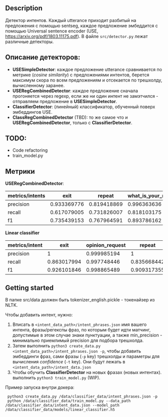 ## Description

Детектор интентов. Каждый utterance приходит разбитый на предложения с помощью sentseg, каждое предложение
эмбеддится с помощью Universal sentence encoder (USE, https://arxiv.org/pdf/1803.11175.pdf).
В файле `src/detector.py` лежат различные детекторы.

## Описание детекторов:

- **USESimpleDetector**:  каждое предложение utterance сравнивается по метрике (*cosine similarity*) с предложениями интентов, берется максимум скора по всем предложениям и отсекается по трешхолду, вычисленному заранее.
- **USERegCombinedDetector**: каждое предложение сначала прогоняется через regexp, если же ни один интент не замэтчился - отправляем предложение в **USESimpleDetector**.
- **ClassifierDetector**: (линейный) классификатор, обученный поверх эмбеддингов USE.
- **ClassRegCombinedDetector** (TBD): то же самое что и **USERegCombinedDetector**, только c **ClassifierDetector**.

## TODO:

- Code refactoring
- train_model.py

## Метрики

**USERegCombinedDetector**:

| metrics/intents | exit        | repeat      | what\_is\_your\_name | where\_are\_you\_from | what\_can\_you\_do | who\_made\_you | what\_is\_your\_job |
|-----------------|-------------|-------------|----------------------|-----------------------|--------------------|----------------|---------------------|
| precision       | 0.933369776 | 0.819418869 | 0.996363636          | 0.958124098           | 0.851321586        | 0.876727199    | 0.92990404          |
| recall          | 0.617079005 | 0.731826007 | 0.818103175          | 0.87984127            | 0.72               | 0.877472177    | 0.905040404         |
| f1              | 0.735439153 | 0.767964591 | 0.893786162          | 0.909311858           | 0.670418219        | 0.874162102    | 0.912530126         |

**Linear classifier**

| metrics/intent | exit        | opinion\_request | repeat      | what\_can\_you\_do | what\_is\_your\_job | what\_is\_your\_name | where\_are\_you\_from | who\_made\_you |
|----------------|-------------|------------------|-------------|--------------------|---------------------|----------------------|-----------------------|----------------|
| precision      | 1           | 0.999985194      | 1           | 0.96547985         | 0.989626409         | 0.985909091          | 1                     | 0.988414623    |
| recall         | 0.863017994 | 0.997748446      | 0.835668442 | 0.89157764         | 0.779094619         | 0.852784091          | 0.535715411           | 0.970465581    |
| f1             | 0.926101846 | 0.998865489      | 0.909317355 | 0.922547939        | 0.867567083         | 0.907237682          | 0.684462705           | 0.978956695    |

## Getting started

В папке src/data должен быть tokenizer_english.pickle - токенайзер из NLTK.

Чтобы добавить интент, нужно:
 1. Вписать в `<intent_data_path>/intent_phrases.json` имя вашего интента, фразы/регекспы фраз, по которым будет идти матчинг, допустимые в этом случае знаки пунктуации, а также min_precision - минимально приемлимый precision для подбора трешхолда.
 2. Затем выполнить `python3 create_data.py <intent_data_path>/intent_phrases.json -p`, чтобы добавить эмбеддинги фраз, сами фразы (`-p` key) трешхолды и параметры для вычисления *confidence* (`-t` key). Они будут лежать в `<intent_data_path>/intent_data.json`
 3. Чтобы обучить **ClassifierDetector** на новых фразах (новых интентах). выполнить `python3 train_model.py` (WIP).

Пример запуска внутри докера:
 ```
  python3 create_data.py /data/classifier_data/intent_phrases.json -p
  python /data/classifier_data/train_model.py --data_path /data/classifier_data/intent_data.json --model_path /data/classifier_data/models/linear_classifier.h5
```
